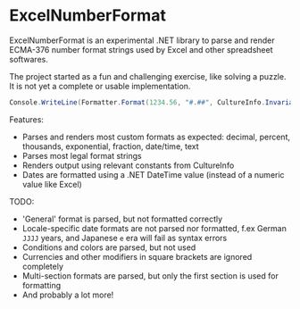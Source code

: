 ExcelNumberFormat
=================

ExcelNumberFormat is an experimental .NET library to parse and render ECMA-376 number format strings used by Excel and other spreadsheet softwares.

The project started as a fun and challenging exercise, like solving a puzzle. It is not yet a complete or usable implementation. 

```C#
Console.WriteLine(Formatter.Format(1234.56, "#.##", CultureInfo.InvariantCulture));
```

Features:
- Parses and renders most custom formats as expected: decimal, percent, thousands, exponential, fraction, date/time, text
- Parses most legal format strings
- Renders output using relevant constants from CultureInfo
- Dates are formatted using a .NET DateTime value (instead of a numeric value like Excel)

TODO:
- 'General' format is parsed, but not formatted correctly
- Locale-specific date formats are not parsed nor formatted, f.ex German `JJJJ` years, and Japanese `e` era will fail as syntax errors
- Conditions and colors are parsed, but not used
- Currencies and other modifiers in square brackets are ignored completely
- Multi-section formats are parsed, but only the first section is used for formatting
- And probably a lot more!
